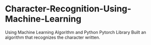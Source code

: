 # Character-Recognition-Using-Machine-Learning
Using Machine Learning Algorithm and Python Pytorch Library Built an algorithm that recognizes the character written.
